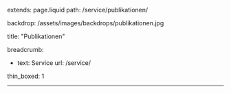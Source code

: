 extends: page.liquid
path: /service/publikationen/

backdrop: /assets/images/backdrops/publikationen.jpg

title: "Publikationen"

breadcrumb:
 - text: Service
   url: /service/

thin_boxed: 1

---
